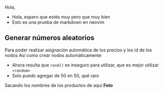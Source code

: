 Hola,
* Hola, espero que estés muy pero que muy bien
* Esto es una prueba de markdown en neovim

## Generar números aleatorios
Para poder realizar asignación automática de los precios y los id de los nodos
Así como crear nodos automáticamente
* Ahora resulta que `rand()` es inseguro para utilizar, que es
mejor utilizar `<random>`
* Solo puedo agregar de 50 en 50, qué raro

Sacando los nombres de los productos de aquí
**Foto**
